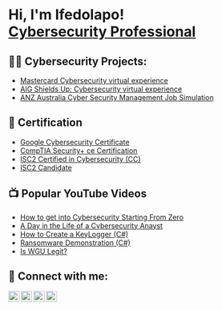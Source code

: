 <h1>Hi, I'm Ifedolapo! <br/><a href="https://www.linkedin.com/in/ifedolapo-fagbamigbe-0a4981248/">Cybersecurity Professional</a>

<h2>👨‍💻 Cybersecurity Projects:</h2>

  - [Mastercard Cybersecurity virtual experience](https://github.com/ifedolapo57/Mastercard-Cybersecurity-virtual-experience/tree/main)
  - [AIG Shields Up: Cybersecurity virtual experience](https://github.com/ifedolapo57/ghsg)
  - [ANZ Australia Cyber Security Management Job Simulation](https://github.com/ifedolapo57/ghsg)

<h2>📝 Certification</h2>

  - [Google Cybersecurity Certificate](https://coursera.org/share/3ee098e85c41d92a806a8f3d8723485c)
  - [CompTIA Security+ ce Certification](https://www.credly.com/badges/8d67ba5d-c526-4b6a-ae58-dfca0fb06f02/linked_in_profile)
  - [ISC2 Certified in Cybersecurity (CC)](https://coursera.org/share/3ee098e85c41d92a806a8f3d8723485c)
  - [ISC2 Candidate](https://www.credly.com/badges/9a0168ee-e929-4b0d-8678-03eee569ef72/linked_in_profile)


<h2>📺 Popular YouTube Videos</h2>

- [How to get into Cybersecurity Starting From Zero](https://www.youtube.com/watch?v=a83ASGn_V_s)
- [A Day in the Life of a Cybersecurity Anayst](https://www.youtube.com/watch?v=uHy3oM7NnoU)
- [How to Create a KeyLogger (C#)](https://www.youtube.com/watch?v=N-L9hklSlNk)
- [Ransomware Demonstration (C#)](https://www.youtube.com/watch?v=OfvdQeh79s0)
- [Is WGU Legit?](https://www.youtube.com/watch?v=E2MwRWxDBkA)

<h2> 🤳 Connect with me:</h2>

[<img align="left" alt="JoshMadakor | YouTube" width="22px" src="https://cdn.jsdelivr.net/npm/simple-icons@v3/icons/youtube.svg" />][youtube]
[<img align="left" alt="JoshMadakor | Twitter" width="22px" src="https://cdn.jsdelivr.net/npm/simple-icons@v3/icons/twitter.svg" />][twitter]
[<img align="left" alt="JoshMadakor | LinkedIn" width="22px" src="https://cdn.jsdelivr.net/npm/simple-icons@v3/icons/linkedin.svg" />][linkedin]
[<img align="left" alt="JoshMadakor | Instagram" width="22px" src="https://cdn.jsdelivr.net/npm/simple-icons@v3/icons/instagram.svg" />][instagram]

[twitter]: https://twitter.com/joshmadakor
[youtube]: https://www.youtube.com/c/joshmadakor
[instagram]: https://www.instagram.com/joshmadakor/
[linkedin]: https://linkedin.com/in/joshmadakor

<!--
**joshmadakor1/joshmadakor1** is a ✨ _special_ ✨ repository because its `README.md` (this file) appears on your GitHub profile.

Here are some ideas to get you started:

- 🔭 I’m currently working on ...
- 🌱 I’m currently learning ...
- 👯 I’m looking to collaborate on ...
- 🤔 I’m looking for help with ...
- 💬 Ask me about ...
- 📫 How to reach me: ...
- 😄 Pronouns: ...
- ⚡ Fun fact: ...
-->
